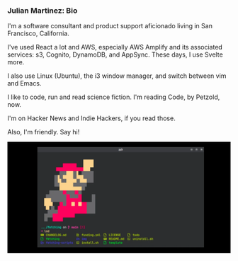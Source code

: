 ### Julian Martinez: Bio

I'm a software consultant and product support aficionado living in San Francisco, California.

I've used React a lot and AWS, especially AWS Amplify and its associated services: s3, Cognito, DynamoDB, and AppSync. These days, I use Svelte more. 

I also use Linux (Ubuntu), the i3 window manager, and switch between vim and Emacs.

I like to code, run and read science fiction. I'm reading Code, by Petzold, now. 

I'm on Hacker News and Indie Hackers, if you read those. 

Also, I'm friendly. Say hi!

![mario in the terminal](mario.webp)



